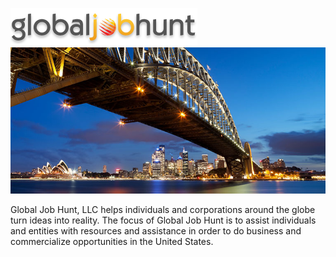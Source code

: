 

![logo](images/logo.png)
![bridge](images/bridge.jpg)

Global Job Hunt, LLC helps individuals and corporations around the
globe turn ideas into reality. The focus of Global Job Hunt is to
assist individuals and entities with resources and assistance in
order to do business  and commercialize opportunities in the United
States.
